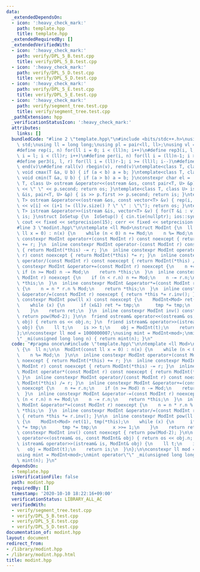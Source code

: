```yaml
---
data:
  _extendedDependsOn:
  - icon: ':heavy_check_mark:'
    path: template.hpp
    title: template.hpp
  _extendedRequiredBy: []
  _extendedVerifiedWith:
  - icon: ':heavy_check_mark:'
    path: verify/DPL_5_B.test.cpp
    title: verify/DPL_5_B.test.cpp
  - icon: ':heavy_check_mark:'
    path: verify/DPL_5_D.test.cpp
    title: verify/DPL_5_D.test.cpp
  - icon: ':heavy_check_mark:'
    path: verify/DPL_5_E.test.cpp
    title: verify/DPL_5_E.test.cpp
  - icon: ':heavy_check_mark:'
    path: verify/segment_tree.test.cpp
    title: verify/segment_tree.test.cpp
  _pathExtension: hpp
  _verificationStatusIcon: ':heavy_check_mark:'
  attributes:
    links: []
  bundledCode: "#line 2 \"template.hpp\"\n#include <bits/stdc++.h>\nusing namespace\
    \ std;\nusing ll = long long;\nusing pl = pair<ll, ll>;\nusing vl = vector<ll>;\n\
    #define rep(i, n) for(ll i = 0; i < (ll)n; i++)\n#define rep3(i, l, r) for(ll\
    \ i = l; i < (ll)r; i++)\n#define per(i, n) for(ll i = (ll)n-1; i >= 0; i--)\n\
    #define per3(i, l, r) for(ll i = (ll)r-1; i >= (ll)l; i--)\n#define all(v) begin(v),\
    \ end(v)\n#define rall(v) rbegin(v), rend(v)\ntemplate<class T, class U> inline\
    \ void cmax(T &a, U b) { if (a < b) a = b; }\ntemplate<class T, class U> inline\
    \ void cmin(T &a, U b) { if (a > b) a = b; }\nconstexpr char el = '\\n';\ntemplate<class\
    \ T, class U> ostream &operator<<(ostream &os, const pair<T, U> &p) { os << p.first\
    \ << \" \" << p.second; return os; }\ntemplate<class T, class U> istream &operator>>(istream\
    \ &is, pair<T, U> &p) { is >> p.first >> p.second; return is; }\ntemplate<class\
    \ T> ostream &operator<<(ostream &os, const vector<T> &v) { rep(i, v.size()) os\
    \ << v[i] << (i+1 != (ll)v.size() ? \" \" : \"\"); return os; }\ntemplate<class\
    \ T> istream &operator>>(istream &is, vector<T> &v) { for(T &i : v) is >> i; return\
    \ is; }\nstruct IoSetup {\n  IoSetup() { cin.tie(nullptr); ios::sync_with_stdio(false);\
    \ cout << fixed << setprecision(15); cerr << fixed << setprecision(15); }\n} io_setup;\n\
    #line 3 \"modint.hpp\"\n\ntemplate <ll Mod>\nstruct ModInt {\n  ll n;\n\n  ModInt(const\
    \ ll x = 0) : n(x) {\n    while (n < 0) n += Mod;\n    n %= Mod;\n  }\n\n  inline\
    \ constexpr ModInt operator+(const ModInt r) const noexcept { return ModInt(*this)\
    \ += r; }\n  inline constexpr ModInt operator-(const ModInt r) const noexcept\
    \ { return ModInt(*this) -= r; }\n  inline constexpr ModInt operator*(const ModInt\
    \ r) const noexcept { return ModInt(*this) *= r; }\n  inline constexpr ModInt\
    \ operator/(const ModInt r) const noexcept { return ModInt(*this) /= r; }\n  inline\
    \ constexpr ModInt &operator+=(const ModInt r) noexcept {\n    n += r.n;\n   \
    \ if (n >= Mod) n -= Mod;\n    return *this;\n  }\n  inline constexpr ModInt &operator-=(const\
    \ ModInt r) noexcept {\n    if (n < r.n) n += Mod;\n    n -= r.n;\n    return\
    \ *this;\n  }\n  inline constexpr ModInt &operator*=(const ModInt r) noexcept\
    \ {\n    n = n * r.n % Mod;\n    return *this;\n  }\n  inline constexpr ModInt\
    \ &operator/=(const ModInt r) noexcept { return *this *= r.inv(); }\n\n  inline\
    \ constexpr ModInt pow(ll x) const noexcept {\n    ModInt<Mod> ret(1), tmp(*this);\n\
    \    while (x) {\n      if (x&1) ret *= tmp;\n      tmp *= tmp;\n      x >>= 1;\n\
    \    }\n    return ret;\n  }\n  inline constexpr ModInt inv() const noexcept {\
    \ return pow(Mod-2); }\n\n  friend ostream& operator<<(ostream& os, const ModInt&\
    \ obj) { return os << obj.n; }\n  friend istream& operator>>(istream& is, ModInt&\
    \ obj) {\n    ll t;\n    is >> t;\n    obj = ModInt(t);\n    return is;\n  }\n\
    };\n\nconstexpr ll mod = 1000000007;\nusing mint = ModInt<mod>;\nmint operator\"\
    \" _mi(unsigned long long n) { return mint(n); }\n"
  code: "#pragma once\n#include \"template.hpp\"\n\ntemplate <ll Mod>\nstruct ModInt\
    \ {\n  ll n;\n\n  ModInt(const ll x = 0) : n(x) {\n    while (n < 0) n += Mod;\n\
    \    n %= Mod;\n  }\n\n  inline constexpr ModInt operator+(const ModInt r) const\
    \ noexcept { return ModInt(*this) += r; }\n  inline constexpr ModInt operator-(const\
    \ ModInt r) const noexcept { return ModInt(*this) -= r; }\n  inline constexpr\
    \ ModInt operator*(const ModInt r) const noexcept { return ModInt(*this) *= r;\
    \ }\n  inline constexpr ModInt operator/(const ModInt r) const noexcept { return\
    \ ModInt(*this) /= r; }\n  inline constexpr ModInt &operator+=(const ModInt r)\
    \ noexcept {\n    n += r.n;\n    if (n >= Mod) n -= Mod;\n    return *this;\n\
    \  }\n  inline constexpr ModInt &operator-=(const ModInt r) noexcept {\n    if\
    \ (n < r.n) n += Mod;\n    n -= r.n;\n    return *this;\n  }\n  inline constexpr\
    \ ModInt &operator*=(const ModInt r) noexcept {\n    n = n * r.n % Mod;\n    return\
    \ *this;\n  }\n  inline constexpr ModInt &operator/=(const ModInt r) noexcept\
    \ { return *this *= r.inv(); }\n\n  inline constexpr ModInt pow(ll x) const noexcept\
    \ {\n    ModInt<Mod> ret(1), tmp(*this);\n    while (x) {\n      if (x&1) ret\
    \ *= tmp;\n      tmp *= tmp;\n      x >>= 1;\n    }\n    return ret;\n  }\n  inline\
    \ constexpr ModInt inv() const noexcept { return pow(Mod-2); }\n\n  friend ostream&\
    \ operator<<(ostream& os, const ModInt& obj) { return os << obj.n; }\n  friend\
    \ istream& operator>>(istream& is, ModInt& obj) {\n    ll t;\n    is >> t;\n \
    \   obj = ModInt(t);\n    return is;\n  }\n};\n\nconstexpr ll mod = 1000000007;\n\
    using mint = ModInt<mod>;\nmint operator\"\" _mi(unsigned long long n) { return\
    \ mint(n); }\n"
  dependsOn:
  - template.hpp
  isVerificationFile: false
  path: modint.hpp
  requiredBy: []
  timestamp: '2020-10-10 18:22:16+09:00'
  verificationStatus: LIBRARY_ALL_AC
  verifiedWith:
  - verify/segment_tree.test.cpp
  - verify/DPL_5_B.test.cpp
  - verify/DPL_5_E.test.cpp
  - verify/DPL_5_D.test.cpp
documentation_of: modint.hpp
layout: document
redirect_from:
- /library/modint.hpp
- /library/modint.hpp.html
title: modint.hpp
---
```

